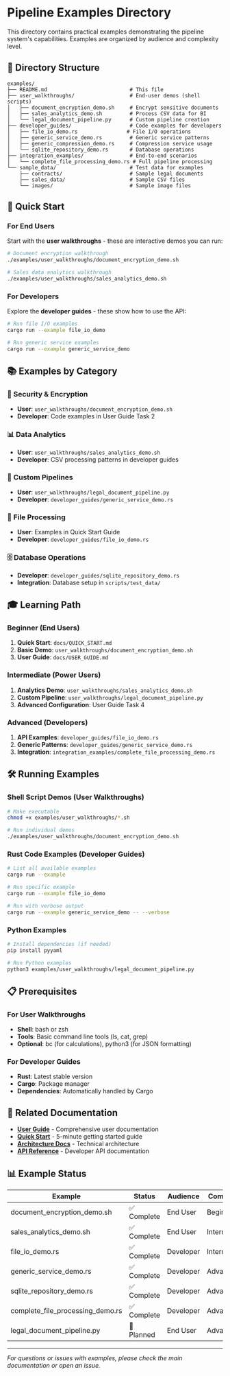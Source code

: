 <!--
Adaptive Pipeline
Copyright (c) 2025 Michael Gardner, A Bit of Help, Inc.
SPDX-License-Identifier: BSD-3-Clause
See LICENSE file in the project root.
-->

# Pipeline Examples Directory

This directory contains practical examples demonstrating the pipeline system's capabilities. Examples are organized by audience and complexity level.

## 📁 Directory Structure

```
examples/
├── README.md                           # This file
├── user_walkthroughs/                  # End-user demos (shell scripts)
│   ├── document_encryption_demo.sh     # Encrypt sensitive documents
│   ├── sales_analytics_demo.sh         # Process CSV data for BI
│   └── legal_document_pipeline.py      # Custom pipeline creation
├── developer_guides/                   # Code examples for developers
│   ├── file_io_demo.rs                # File I/O operations
│   ├── generic_service_demo.rs         # Generic service patterns
│   ├── generic_compression_demo.rs     # Compression service usage
│   └── sqlite_repository_demo.rs       # Database operations
├── integration_examples/               # End-to-end scenarios
│   └── complete_file_processing_demo.rs # Full pipeline processing
└── sample_data/                        # Test data for examples
    ├── contracts/                      # Sample legal documents
    ├── sales_data/                     # Sample CSV files
    └── images/                         # Sample image files
```

## 🎯 Quick Start

### For End Users
Start with the **user walkthroughs** - these are interactive demos you can run:

```bash
# Document encryption walkthrough
./examples/user_walkthroughs/document_encryption_demo.sh

# Sales data analytics walkthrough  
./examples/user_walkthroughs/sales_analytics_demo.sh
```

### For Developers
Explore the **developer guides** - these show how to use the API:

```bash
# Run file I/O examples
cargo run --example file_io_demo

# Run generic service examples
cargo run --example generic_service_demo
```

## 📚 Examples by Category

### 🔐 Security & Encryption
- **User**: `user_walkthroughs/document_encryption_demo.sh`
- **Developer**: Code examples in User Guide Task 2

### 📊 Data Analytics
- **User**: `user_walkthroughs/sales_analytics_demo.sh`
- **Developer**: CSV processing patterns in developer guides

### 🔧 Custom Pipelines
- **User**: `user_walkthroughs/legal_document_pipeline.py`
- **Developer**: `developer_guides/generic_service_demo.rs`

### 💾 File Processing
- **User**: Examples in Quick Start Guide
- **Developer**: `developer_guides/file_io_demo.rs`

### 🗄️ Database Operations
- **Developer**: `developer_guides/sqlite_repository_demo.rs`
- **Integration**: Database setup in `scripts/test_data/`

## 🎓 Learning Path

### Beginner (End Users)
1. **Quick Start**: `docs/QUICK_START.md`
2. **Basic Demo**: `user_walkthroughs/document_encryption_demo.sh`
3. **User Guide**: `docs/USER_GUIDE.md`

### Intermediate (Power Users)
1. **Analytics Demo**: `user_walkthroughs/sales_analytics_demo.sh`
2. **Custom Pipeline**: `user_walkthroughs/legal_document_pipeline.py`
3. **Advanced Configuration**: User Guide Task 4

### Advanced (Developers)
1. **API Examples**: `developer_guides/file_io_demo.rs`
2. **Generic Patterns**: `developer_guides/generic_service_demo.rs`
3. **Integration**: `integration_examples/complete_file_processing_demo.rs`

## 🛠️ Running Examples

### Shell Script Demos (User Walkthroughs)
```bash
# Make executable
chmod +x examples/user_walkthroughs/*.sh

# Run individual demos
./examples/user_walkthroughs/document_encryption_demo.sh
```

### Rust Code Examples (Developer Guides)
```bash
# List all available examples
cargo run --example

# Run specific example
cargo run --example file_io_demo

# Run with verbose output
cargo run --example generic_service_demo -- --verbose
```

### Python Examples
```bash
# Install dependencies (if needed)
pip install pyyaml

# Run Python examples
python3 examples/user_walkthroughs/legal_document_pipeline.py
```

## 📋 Prerequisites

### For User Walkthroughs
- **Shell**: bash or zsh
- **Tools**: Basic command line tools (ls, cat, grep)
- **Optional**: bc (for calculations), python3 (for JSON formatting)

### For Developer Guides
- **Rust**: Latest stable version
- **Cargo**: Package manager
- **Dependencies**: Automatically handled by Cargo

## 🔗 Related Documentation

- **[User Guide](../docs/USER_GUIDE.md)** - Comprehensive user documentation
- **[Quick Start](../docs/QUICK_START.md)** - 5-minute getting started guide
- **[Architecture Docs](../../docs/architecture/)** - Technical architecture
- **[API Reference](../docs/API_REFERENCE.md)** - Developer API documentation

## 📊 Example Status

| Example | Status | Audience | Complexity |
|---------|--------|----------|------------|
| document_encryption_demo.sh | ✅ Complete | End User | Beginner |
| sales_analytics_demo.sh | ✅ Complete | End User | Intermediate |
| file_io_demo.rs | ✅ Complete | Developer | Intermediate |
| generic_service_demo.rs | ✅ Complete | Developer | Advanced |
| sqlite_repository_demo.rs | ✅ Complete | Developer | Advanced |
| complete_file_processing_demo.rs | ✅ Complete | Developer | Advanced |
| legal_document_pipeline.py | 🚧 Planned | End User | Advanced |

---

*For questions or issues with examples, please check the main documentation or open an issue.*
